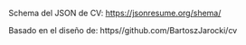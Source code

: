 Schema del JSON de CV:
https://jsonresume.org/shema/

Basado en el diseño de:
https//github.com/BartoszJarocki/cv
